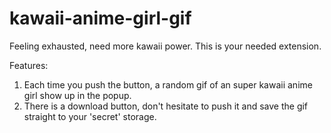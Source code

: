 # kawaii-anime-girl-gif

Feeling exhausted, need more kawaii power.
This is your needed extension.

Features:
1. Each time you push the button, a random gif of an super kawaii anime girl show up in the popup.
2. There is a download button, don't hesitate to push it and save the gif straight to your 'secret' storage.
